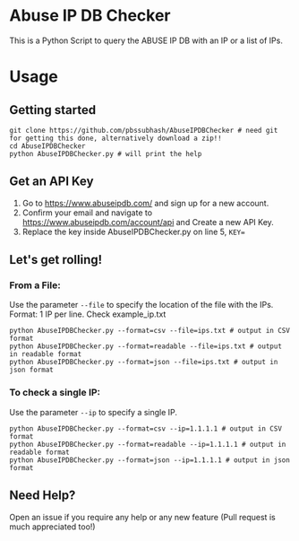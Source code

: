 # Abuse IP DB Checker
This is a Python Script to query the ABUSE IP DB with an IP or a list of IPs.

# Usage 

## Getting started
```
git clone https://github.com/pbssubhash/AbuseIPDBChecker # need git for getting this done, alternatively download a zip!!
cd AbuseIPDBChecker
python AbuseIPDBChecker.py # will print the help
```
## Get an API Key 
1. Go to https://www.abuseipdb.com/ and sign up for a new account.
2. Confirm your email and navigate to https://www.abuseipdb.com/account/api and Create a new API Key.
3. Replace the key inside AbuseIPDBChecker.py on line 5, `KEY=`

## Let's get rolling!
### From a File:
Use the parameter `--file` to specify the location of the file with the IPs. Format: 1 IP per line. Check example_ip.txt
```
python AbuseIPDBChecker.py --format=csv --file=ips.txt # output in CSV format
python AbuseIPDBChecker.py --format=readable --file=ips.txt # output in readable format
python AbuseIPDBChecker.py --format=json --file=ips.txt # output in json format
```
### To check a single IP:
Use the parameter `--ip` to specify a single IP.
```
python AbuseIPDBChecker.py --format=csv --ip=1.1.1.1 # output in CSV format
python AbuseIPDBChecker.py --format=readable --ip=1.1.1.1 # output in readable format
python AbuseIPDBChecker.py --format=json --ip=1.1.1.1 # output in json format
```

## Need Help? 
Open an issue if you require any help or any new feature (Pull request is much appreciated too!)
